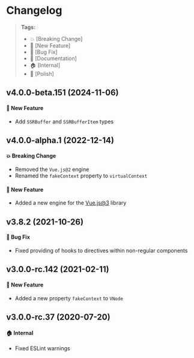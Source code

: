 Changelog
=========

> **Tags:**
> - :boom:       [Breaking Change]
> - :rocket:     [New Feature]
> - :bug:        [Bug Fix]
> - :memo:       [Documentation]
> - :house:      [Internal]
> - :nail_care:  [Polish]

## v4.0.0-beta.151 (2024-11-06)

#### :rocket: New Feature

* Add `SSRBuffer` and `SSRBufferItem` types

## v4.0.0-alpha.1 (2022-12-14)

#### :boom: Breaking Change

* Removed the `Vue.js@2` engine
* Renamed the `fakeContext` property to `virtualContext`

#### :rocket: New Feature

* Added a new engine for the [Vue.js@3](https://vuejs.org/) library

## v3.8.2 (2021-10-26)

#### :bug: Bug Fix

* Fixed providing of hooks to directives within non-regular components

## v3.0.0-rc.142 (2021-02-11)

#### :rocket: New Feature

* Added a new property `fakeContext` to `VNode`

## v3.0.0-rc.37 (2020-07-20)

#### :house: Internal

* Fixed ESLint warnings
